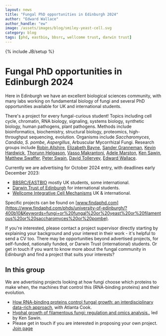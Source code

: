 ```yaml
---
layout: news
title: "Fungal PhD opportunities in Edinburgh 2024"
author: "Edward Wallace"
author_handle: "ew"
image: /assets/images/blog/smiley-yeast-cell.svg
category: blog
tags: [phd, eastbio, bbsrc, wellcome trust, darwin trust]
---
```

{% include JB/setup %}

# Fungal PhD opportunities in Edinburgh 2024

Here in Edinburgh we have an excellent biological sciences community, with many labs working on fundamental biology of fungi and several PhD opportunities available for UK and international students.

There's a project for every fungal-curious student!
Topics including cell cycle, chromatin, RNA biology, signaling, systems biology, synthetic biology, human pathogens, plant pathogens. 
Methods include bioinformatics, biochemistry, structural biology, proteomics, high-throughput sequencing, evolution.
Organisms include *Saccharomyces*, *Candida*, *S. pombe*, *Aspergillus*, Arbuscular Mycorrhizal Fungi.
Research groups include 
[Robin Allshire](https://allshirelab.com),
[Elizabeth Bayne](https://bayne.bio.ed.ac.uk/), 
[Sander Granneman](https://sandergranneman.bio.ed.ac.uk),
[Kevin Hardwick](https://hardwick.bio.ed.ac.uk), 
[Thorunn Helgason](https://www.ed.ac.uk/profile/thorunn-helgason), 
[Vasso Makrantoni](https://www.ed.ac.uk/infection-medicine/our-staff/principal-investigators/dr-vasso-makrantoni), 
[Adele Marston](https://marston.bio.ed.ac.uk), 
[Ken Sawin](https://www.wcb.ed.ac.uk/research/sawin),
[Matthew Swaffer](https://swafferlab.co.uk), 
[Peter Swain](https://swainlab.bio.ed.ac.uk), 
[David Tollervey](https://www.wcb.ed.ac.uk/research/tollervey),
[Edward Wallace](http://ewallace.github.io).


Currently we are advertising for October 2024 entry, with deadlines early December 2023:
- [BBSRC/EASTBIO](http://www.eastscotbiodtp.ac.uk/) mostly UK students, some international.
- [Darwin Trust of Edinburgh](https://darwintrust.bio.ed.ac.uk) for international students.
- [Wellcome Integrative Cell Mechanisms](https://www.wcb.ed.ac.uk/iCMPhD) UK & international.


Specific projects can be found on 
[www.findaphd.com](https://www.findaphd.com/phds/university-of-edinburgh/?400b10&Keywords=fungi+or%20fungal%20or%20yeast%20or%20filamentous%20or%20saccharomyces%20or%20pombe).


If you're interested, please contact a project supervisor directly starting by explaining your background and your interest in their work - it's helpful to send a CV too.
There may be opportunities beyond advertised projects, for self-funded, nationally funded, or Darwin Trust (international) students.
Or get in touch if you want to know more about the fungal community in Edinburgh and find a project that suits your interests?


## In this group

We are advertising projects looking at how fungi choose which proteins to make when, the machines that control this (RNA-binding proteins) and their evolution.
- [How RNA-binding proteins control fungal growth: an interdisciplinary data-rich approach](https://www.findaphd.com/phds/project/eastbio-how-rna-binding-proteins-control-fungal-growth-an-interdisciplinary-data-rich-approach/?p161687), with Atlanta Cook.
- [Hyphal growth of filamentous fungi: regulation and omics analysis.](https://www.findaphd.com/phds/project/eastbio-hyphal-growth-of-filamentous-fungi-regulation-and-omics-analysis/?p161798), led by Ken Sawin.
- Please get in touch if you are interested in proposing your own project. [Join page](/about.html#join)
